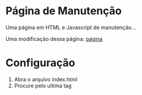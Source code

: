 Página de Manutenção
====================

Uma página em HTML e Javascript de manutenção...


Uma modificação dessa página: [página](http://medialoot.com/preview/coming-soon-template/)



Configuração
============

1. Abra o arquivo index.html
2. Procure pelo ultima tag <script>
3. Modifique as variaveis start_date e end_date para as datas que você quiser.
4. Modifique seu logo e o title.

Pronto, você tem uma página pronta...
